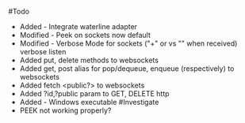 #Todo
- Added - Integrate waterline adapter
- Modified - Peek on sockets now default
- Modified - Verbose Mode for sockets ("+" or <id> vs "" when received)
        verbose <verbose>
        listen <listen> <verbose>
- Added put, delete methods to websockets
- Added get, post alias for pop/dequeue, enqueue (respectively) to websockets
- Added fetch <id> <public?> to websockets
- Added ?id,?public param to GET, DELETE http
- Added - Windows executable
#Investigate
- PEEK not working properly?
